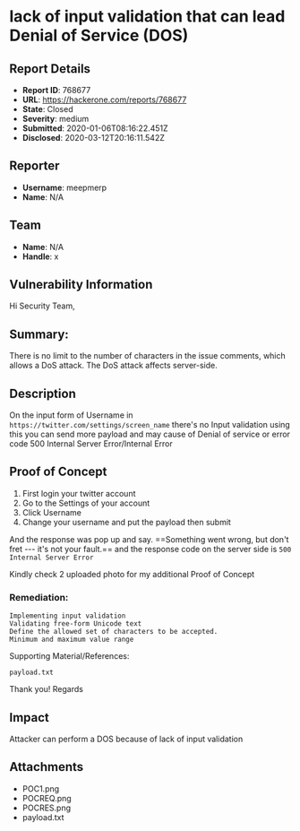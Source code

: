 # lack of input validation that can lead Denial of Service (DOS)

## Report Details
- **Report ID**: 768677
- **URL**: https://hackerone.com/reports/768677
- **State**: Closed
- **Severity**: medium
- **Submitted**: 2020-01-06T08:16:22.451Z
- **Disclosed**: 2020-03-12T20:16:11.542Z

## Reporter
- **Username**: meepmerp
- **Name**: N/A

## Team
- **Name**: N/A
- **Handle**: x

## Vulnerability Information
Hi Security Team,

## Summary:
There is no limit to the number of characters in the issue comments, which allows a DoS attack. The DoS attack affects server-side.

## Description

On the input form of Username in `https://twitter.com/settings/screen_name` there's no Input validation using this you can send more payload and may cause of Denial of service or error code 500 Internal Server Error/Internal Error

## Proof of Concept

1. First login your twitter account 
2. Go to the Settings of your account 
3. Click Username
4. Change your username and put the payload then submit

And the response was pop up and say.
==Something went wrong, but don't fret --- it's not your fault.==
and the response code on the server side is `500 Internal Server Error`

Kindly check 2 uploaded photo for my additional Proof of Concept

### Remediation:

    Implementing input validation
    Validating free-form Unicode text
    Define the allowed set of characters to be accepted.
    Minimum and maximum value range


Supporting Material/References:

    payload.txt

Thank you!
Regards

## Impact

Attacker can perform a DOS because of lack of input validation

## Attachments
- POC1.png
- POCREQ.png
- POCRES.png
- payload.txt
